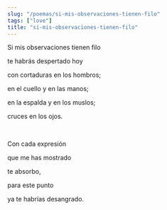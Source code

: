 ```yaml
---
slug: "/poemas/si-mis-observaciones-tienen-filo"
tags: ["love"]
title: "si-mis-observaciones-tienen-filo"
---
```

Si mis observaciones tienen filo

te habrás despertado hoy

con cortaduras en los hombros;

en el cuello y en las manos;

en la espalda y en los muslos;

cruces en los ojos.

&nbsp;

Con cada expresión

que me has mostrado

te absorbo,

para este punto

ya te habrías desangrado.